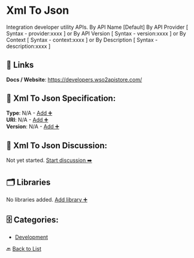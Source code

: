 # Xml To Json

Integration developer utility APIs. By API Name [Default] By API Provider [ Syntax - provider:xxxx ] or By API Version [ Syntax - version:xxxx ] or By Context [ Syntax - context:xxxx ] or By Description [ Syntax - description:xxxx ]

##  🔗 Links
**Docs / Website**: https://developers.wso2apistore.com/

## 🧬 Xml To Json Specification:
**Type**: N/A - [Add ➕](https://github.com/apis-list/apis-list/edit/main/apis.yaml#L22349)  
**URI**: N/A - [Add ➕](https://github.com/apis-list/apis-list/edit/main/apis.yaml#L22349)  
**Version**: N/A - [Add ➕](https://github.com/apis-list/apis-list/edit/main/apis.yaml#L22349)

## 💬 Xml To Json Discussion:
Not yet started. [Start discussion ➡️](https://github.com/apis-list/apis-list/discussions/new)

## 🗂️ Libraries

No libraries added. [Add library ➕](https://github.com/apis-list/apis-list/edit/main/apis.yaml#L22349)    


## 🗄️ Categories:
- [Development](https://github.com/apis-list/apis-list#development-)

🔙  [Back to List](https://github.com/apis-list/apis-list)
